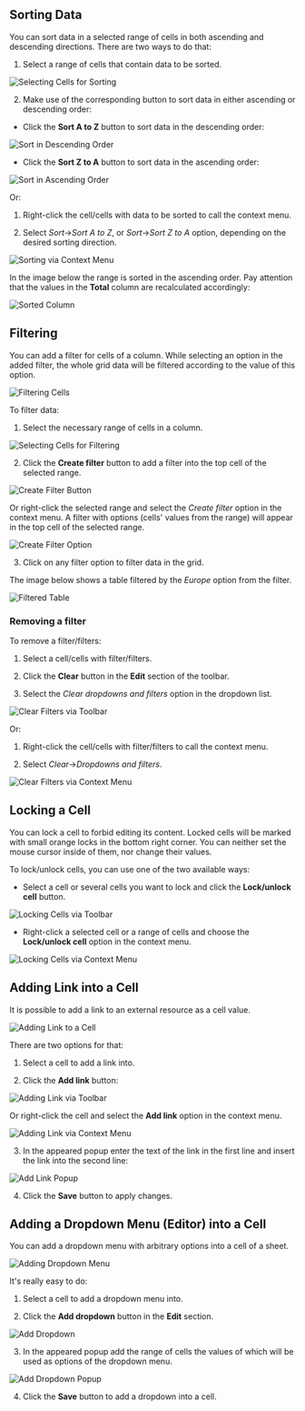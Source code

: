 ## Sorting Data

You can sort data in a selected range of cells in both ascending and descending directions. There are two ways to do that:

1) Select a range of cells that contain data to be sorted.

![Selecting Cells for Sorting](img/select_for_sorting.png)

2) Make use of the corresponding button to sort data in either ascending or descending order:

- Click the **Sort A to Z** button to sort data in the descending order:

![Sort in Descending Order](img/sort_desc.png)

- Click the **Sort Z to A** button to sort data in the ascending order:

![Sort in Ascending Order](img/sort_asc.png)

Or:

1) Right-click the cell/cells with data to be sorted to call the context menu.

2) Select *Sort*->*Sort A to Z*, or *Sort*->*Sort Z to A* option, depending on the desired sorting direction.

![Sorting via Context Menu](img/sort_via_menu.png)

In the image below the range is sorted in the ascending order. Pay attention that the values in the **Total** column are recalculated accordingly:

![Sorted Column](img/sorted_range_of_cells.png)

## Filtering 

You can add a filter for cells of a column. While selecting an option in the added filter, the whole grid data will be filtered according to the value of this option.

![Filtering Cells](img/cell_with_filter.png)

To filter data:

1) Select the necessary range of cells in a column.

![Selecting Cells for Filtering](img/select_for_filtering.png)

2) Click the **Create filter** button to add a filter into the top cell of the selected range.

![Create Filter Button](img/create_filter_button.png)

Or right-click the selected range and select the *Create filter* option in the context menu. A filter with options (cells' values from the range) will appear in the top cell of the selected range.

![Create Filter Option](img/create_filter_option.png)

3) Click on any filter option to filter data in the grid.

The image below shows a table filtered by the *Europe* option from the filter.

![Filtered Table](img/filtered_sheet.png)

### Removing a filter

To remove a filter/filters:

1) Select a cell/cells with filter/filters.

2) Click the **Clear** button in the **Edit** section of the toolbar.

3) Select the *Clear dropdowns and filters* option in the dropdown list.

![Clear Filters via Toolbar](img/clear_formatting.png)

Or:

1) Right-click the cell/cells with filter/filters to call the context menu.

2) Select *Clear*->*Dropdowns and filters*.

![Clear Filters via Context Menu](img/clear_conditional_format.png)



## Locking a Cell

You can lock a cell to forbid editing its content. Locked cells will be marked with small orange locks in the bottom right corner. You can neither set the mouse cursor inside of them, nor change their values.

To lock/unlock cells, you can use one of the two available ways: 

- Select a cell or several cells you want to lock and click the **Lock/unlock cell** button.

![Locking Cells via Toolbar](img/lock_cell_button.png)

- Right-click a selected cell or a range of cells and choose the **Lock/unlock cell** option in the context menu.

![Locking Cells via Context Menu](img/lock_cells_option.png)


## Adding Link into a Cell

It is possible to add a link to an external resource as a cell value. 

![Adding Link to a Cell](img/cell_with_link.png)

There are two options for that:

1) Select a cell to add a link into.

2) Click the **Add link** button:         
                 
![Adding Link via Toolbar](img/add_link_button.png)          

Or right-click the cell and select the **Add link** option in the context menu.

![Adding Link via Context Menu](img/add_link_option.png)

3) In the appeared popup enter the text of the link in the first line and insert the link into the second line:  

![Add Link Popup](img/add_link_popup.png)

4) Click the **Save** button to apply changes.

## Adding a Dropdown Menu (Editor) into a Cell

You can add a dropdown menu with arbitrary options into a cell of a sheet.

![Adding Dropdown Menu](img/add_cell_editor.png)

It's really easy to do:

1) Select a cell to add a dropdown menu into.

2) Click the **Add dropdown** button in the **Edit** section.

![Add Dropdown](img/add_cell_editor.png)     

3) In the appeared popup add the range of cells the values of which will be used as options of the dropdown menu.

![Add Dropdown Popup](img/dropdown_popup.png)     

4) Click the **Save** button to add a dropdown into a cell.
